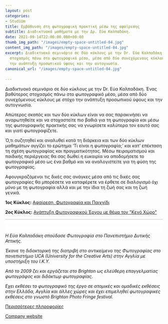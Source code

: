 ```yaml
---
layout: post
categories:
- StudiUm
title: Εμβάθυνση στη φωτογραφική πρακτική μέσω της αφαίρεσης
subtitle: Διαδικτυακά μαθήματα με την Δρ. Εύα Καλπαδάκη.
date: 2021-09-14T22:00:00.000+00:00
thumb_img_path: "/images/empty-space-untitled-04.jpg"
content_img_path: "/images/empty-space-untitled-04.jpg"
excerpt: Διαδικτυακό σεμινάριο σε δύο κύκλους με την Dr. Εύα Καλπαδάκη. Ένας βαθύτερος
  στοχασμός πάνω στο φωτογραφικό μέσο, μέσα από δύο συνεχόμενους κύκλους με στόχο
  την ανάπτυξη προσωπικού ύφους και την αυτογνωσία.
canonical_url: "/images/empty-space-untitled-04.jpg"

---
```

Διαδικτυακό σεμινάριο σε δύο κύκλους με την Dr. Εύα Καλπαδάκη. Ένας βαθύτερος στοχασμός πάνω στο φωτογραφικό μέσο, μέσα από δύο συνεχόμενους κύκλους με στόχο την ανάπτυξη προσωπικού ύφους και την αυτογνωσία.

Aπώτερος σκοπός και των δύο κύκλων είναι να σας παρακινήσει να αναρωτηθείτε και να στοχαστείτε πιο βαθιά για τη φωτογραφία και μέσω της φωτογραφικής πρακτικής σας να γνωρίσετε καλύτερα τον εαυτό σας και γιατί φωτογραφίζετε.

Ό,τι συζητηθεί και αναλυθεί κατά τη διάρκεια και των δύο κύκλων μαθημάτων αγγίζει το ερώτημα ‘Τι είναι η φωτογραφία;’ και κατ’ επέκταση τη σχέση φωτογραφίας και πραγματικότητας. Μέσω πειραματισμού και παιδικής περιέργειας θα σας δωθεί η ευκαιρία να αποδομήσετε το φωτογραφικό μέσο ως ένα βαθμό και να αναλογιστείτε για τη φύση της φωτογραφίας.

Αφουγκραζόμενοι τις δικές σας ανάγκες μέσα από τις δικές σας φωτογραφίες θα μπορέσετε να καταφέρετε να έρθετε σε διαλογισμό όχι μόνο με τη φωτογραφία αλλά και με την ίδια τη ζωή σας και τη ζωή γενικά.

**1ος Κύκλος:** <a href="https://www.bright-on-photography.co.uk/brightonphotographycourses-online-outdoors/greek-photography-courses/abstraction-photography-and-play-greek" target="blank"> Αφαίρεση, Φωτογραφία και Παιχνίδι</a>

**2ος Κύκλος:** <a href="https://www.bright-on-photography.co.uk/brightonphotographycourses-online-outdoors/greek-photography-courses/developing-a-creative-photography-project-greek" target="blank"> Ανάπτυξη Φωτογραφικού Έργου με θέμα τον "Κενό Χώρο"</a>

![](/images/bwok-2.jpg)  
_Η Εύα Καλπαδάκη σπούδασε Φωτογραφία στο Πανεπιστήμιο Δυτικής Αττικής._

_Έκανε τη διδακτορική της διατριβή στο αντικείμενο της Φωτογραφίας στο πανεπιστήμιο UCA (University for the Creative Arts) στην Αγγλία με υποστήριξη του Ι.Κ.Υ._

_Aπό το 2009 ζει και εργάζεται στο Brighton ως ελεύθερη επαγγελματίας φωτογράφος και διδάκτωρ φωτογραφίας._

_Εχει εκθέσει το φωτογραφικό της έργο σε ατομικές και ομαδικές εκθέσεις στην Ελλάδα, Αγγλία και άλλες χώρες και έχει επιμεληθεί φωτογραφικές εκθέσεις στο γνωστό Brighton Photo Fringe festival._

<a href="https://www.evakalpadaki.co.uk/" target="blank"> Περισσότερες πληροφορίες</a>

<a href="https://www.bright-on-photography.co.uk/" target="blank"> Company website</a>